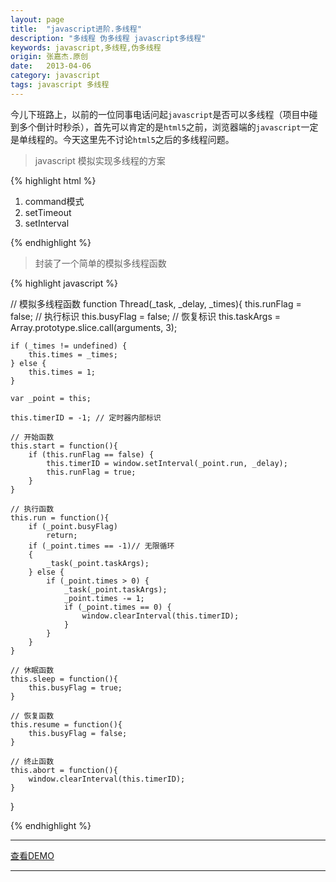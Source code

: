 ```yaml
---
layout: page
title:  "javascript进阶.多线程"
description: "多线程 伪多线程 javascript多线程"
keywords: javascript,多线程,伪多线程
origin: 张嘉杰.原创
date:   2013-04-06
category: javascript
tags: javascript 多线程
---
```

今儿下班路上，以前的一位同事电话问起`javascript`是否可以多线程（项目中碰到多个倒计时秒杀），首先可以肯定的是`html5`之前，浏览器端的`javascript`一定是单线程的。今天这里先不讨论`html5`之后的多线程问题。
<!--more-->

> javascript 模拟实现多线程的方案

{% highlight html %}

1. command模式
2. setTimeout
3. setInterval

{% endhighlight %}

> 封装了一个简单的模拟多线程函数

{% highlight javascript %}

// 模拟多线程函数
function Thread(_task, _delay, _times){
    this.runFlag = false; // 执行标识
    this.busyFlag = false; // 恢复标识
    this.taskArgs = Array.prototype.slice.call(arguments, 3);
    
    if (_times != undefined) {
        this.times = _times;
    } else { 
        this.times = 1;
    }
    
    var _point = this;
    
    this.timerID = -1; // 定时器内部标识
    
    // 开始函数
    this.start = function(){
        if (this.runFlag == false) {
            this.timerID = window.setInterval(_point.run, _delay);
            this.runFlag = true;
        }
    }
    
    // 执行函数
    this.run = function(){
        if (_point.busyFlag) 
            return;
        if (_point.times == -1)// 无限循环
        {
            _task(_point.taskArgs);
        } else {
            if (_point.times > 0) {
                _task(_point.taskArgs);
                _point.times -= 1;
                if (_point.times == 0) {
                    window.clearInterval(this.timerID); 
                }
            }
        }
    }
    
    // 休眠函数
    this.sleep = function(){
        this.busyFlag = true;
    }
    
    // 恢复函数
    this.resume = function(){
        this.busyFlag = false;
    }
    
    // 终止函数
    this.abort = function(){
        window.clearInterval(this.timerID);
    }
}

{% endhighlight %}

-----------------------

<a class="btn btn-primary btn-sm" href="/resources/demo{{ page.url}}.html" target="_blank">查看DEMO</a> 

-----------------------
